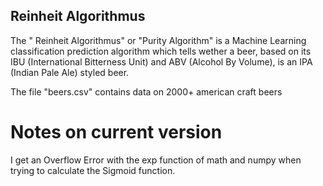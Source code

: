 ## Reinheit Algorithmus

The " Reinheit Algorithmus" or "Purity Algorithm" is a Machine Learning classification prediction algorithm which tells wether a beer, based on its IBU (International Bitterness Unit) and ABV (Alcohol By Volume), is an IPA (Indian Pale Ale) styled beer.

The file "beers.csv" contains data on 2000+ american craft beers

# Notes on current version
I get an Overflow Error with the exp function of math and numpy when trying to calculate the Sigmoid function.
